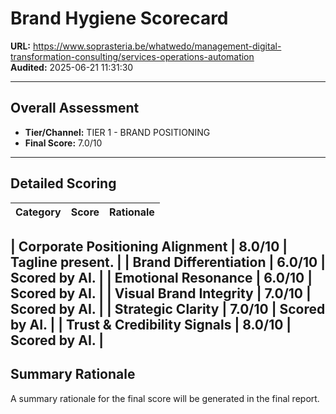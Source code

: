# Brand Hygiene Scorecard

**URL:** https://www.soprasteria.be/whatwedo/management-digital-transformation-consulting/services-operations-automation  
**Audited:** 2025-06-21 11:31:30

---

## Overall Assessment

- **Tier/Channel:** TIER 1 - BRAND POSITIONING
- **Final Score:** 7.0/10

---

## Detailed Scoring

| Category | Score | Rationale |
| -------- | ----- | --------- |

| **Corporate Positioning Alignment** | 8.0/10 | Tagline present. |
| **Brand Differentiation** | 6.0/10 | Scored by AI. |
| **Emotional Resonance** | 6.0/10 | Scored by AI. |
| **Visual Brand Integrity** | 7.0/10 | Scored by AI. |
| **Strategic Clarity** | 7.0/10 | Scored by AI. |
| **Trust & Credibility Signals** | 8.0/10 | Scored by AI. |
---

## Summary Rationale

A summary rationale for the final score will be generated in the final report.